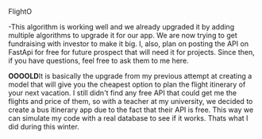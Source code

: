 FlightO

-This algorithm is working well and we already upgraded it by adding multiple algorithms to upgrade it for our app. We are now trying to get fundraising with investor to make it big. I, also, plan on posting the API on FastApi for free for future prospect that will need it for projects. Since then, if you have questions, feel free to ask them to me here.


**OOOOLD**It is basically the upgrade from my previous attempt at creating a model that will give you the cheapest option to plan the flight itinerary of your next vacation. I still didn't find any free API that could get me the flights and price of them, so with a teacher at my university, we decided to create a bus itinerary app due to the fact that their API is free. This way we can simulate my code with a real database to see if it works. Thats what I did during this winter.

